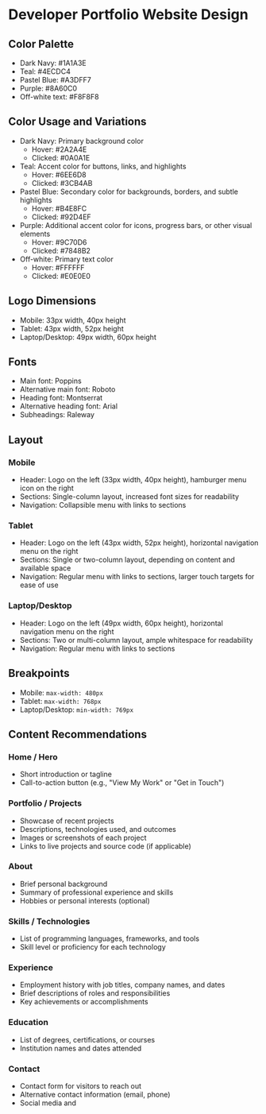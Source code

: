 # Developer Portfolio Website Design

## Color Palette

- Dark Navy: #1A1A3E
- Teal: #4ECDC4
- Pastel Blue: #A3DFF7
- Purple: #8A60C0
- Off-white text: #F8F8F8

## Color Usage and Variations

- Dark Navy: Primary background color
  - Hover: #2A2A4E
  - Clicked: #0A0A1E
- Teal: Accent color for buttons, links, and highlights
  - Hover: #6EE6D8
  - Clicked: #3CB4AB
- Pastel Blue: Secondary color for backgrounds, borders, and subtle highlights
  - Hover: #B4E8FC
  - Clicked: #92D4EF
- Purple: Additional accent color for icons, progress bars, or other visual elements
  - Hover: #9C70D6
  - Clicked: #7848B2
- Off-white: Primary text color
  - Hover: #FFFFFF
  - Clicked: #E0E0E0

## Logo Dimensions

- Mobile: 33px width, 40px height
- Tablet: 43px width, 52px height
- Laptop/Desktop: 49px width, 60px height

## Fonts

- Main font: Poppins
- Alternative main font: Roboto
- Heading font: Montserrat
- Alternative heading font: Arial
- Subheadings: Raleway

## Layout

### Mobile

- Header: Logo on the left (33px width, 40px height), hamburger menu icon on the right
- Sections: Single-column layout, increased font sizes for readability
- Navigation: Collapsible menu with links to sections

### Tablet

- Header: Logo on the left (43px width, 52px height), horizontal navigation menu on the right
- Sections: Single or two-column layout, depending on content and available space
- Navigation: Regular menu with links to sections, larger touch targets for ease of use

### Laptop/Desktop

- Header: Logo on the left (49px width, 60px height), horizontal navigation menu on the right
- Sections: Two or multi-column layout, ample whitespace for readability
- Navigation: Regular menu with links to sections

## Breakpoints

- Mobile: `max-width: 480px`
- Tablet: `max-width: 768px`
- Laptop/Desktop: `min-width: 769px`

## Content Recommendations

### Home / Hero

- Short introduction or tagline
- Call-to-action button (e.g., "View My Work" or "Get in Touch")

### Portfolio / Projects

- Showcase of recent projects
- Descriptions, technologies used, and outcomes
- Images or screenshots of each project
- Links to live projects and source code (if applicable)

### About

- Brief personal background
- Summary of professional experience and skills
- Hobbies or personal interests (optional)

### Skills / Technologies

- List of programming languages, frameworks, and tools
- Skill level or proficiency for each technology

### Experience

- Employment history with job titles, company names, and dates
- Brief descriptions of roles and responsibilities
- Key achievements or accomplishments

### Education

- List of degrees, certifications, or courses
- Institution names and dates attended

### Contact

- Contact form for visitors to reach out
- Alternative contact information (email, phone)
- Social media and
